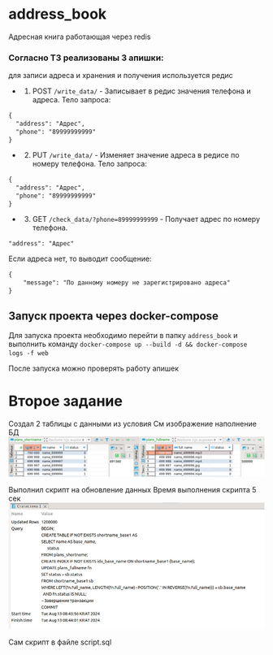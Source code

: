 # address_book
Адресная книга работающая через redis

### Согласно ТЗ реализованы 3 апишки:
для записи адреса и хранения и получения используется редис

- 1. POST `/write_data/` - Записывает в редис значения телефона и адреса. Тело запроса:
```
{
  "address": "Адрес",
  "phone": "89999999999"
}
```
- 2. PUT `/write_data/` - Изменяет значение адреса в редисе по номеру телефона. Тело запроса:
```
{
  "address": "Адрес",
  "phone": "89999999999"
}
```
- 3. GET `/check_data/?phone=89999999999` - Получает адрес по номеру телефона. 
```
"address": "Адрес"
```
Если адреcа нет, то выводит сообщение:
```
{
    "message": "По данному номеру не зарегистрировано адреса"
}
```

## Запуск проекта через docker-compose
Для запуска проекта необходимо перейти в папку `address_book` и выполнить команду 
`docker-compose up --build -d && docker-compose logs -f web`

После запуска можно проверять работу апишек


# Второе задание

Создал 2 таблицы с данными из условия
См изображение наполнение БД
![Наполнение БД](./Наполнение%20БД.png)

Выполнил скрипт на обновление данных
Время выполнения скрипта 5 сек
![Время выполнения](./Скрипт%20и%20время%20выполнения.png)

Сам скрипт в файлe script.sql
